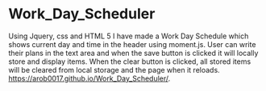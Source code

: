 # Work_Day_Scheduler

Using Jquery, css and HTML 5 I have made a Work Day Schedule which shows current day and time in the header using moment.js. User can write their plans in the text area and when the save button is clicked it will locally store and display items. When the clear button is clicked, all stored items will be cleared from local storage and the page when it reloads.
https://arob0017.github.io/Work_Day_Scheduler/.
